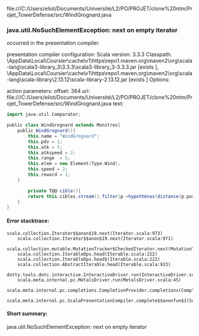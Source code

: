 file:///C:/Users/eliot/Documents/Université/L2/PO/PROJET/clone%20ntm/Projet_TowerDefense/src/WindGrognard.java
### java.util.NoSuchElementException: next on empty iterator

occurred in the presentation compiler.

presentation compiler configuration:
Scala version: 3.3.3
Classpath:
<HOME>\AppData\Local\Coursier\cache\v1\https\repo1.maven.org\maven2\org\scala-lang\scala3-library_3\3.3.3\scala3-library_3-3.3.3.jar [exists ], <HOME>\AppData\Local\Coursier\cache\v1\https\repo1.maven.org\maven2\org\scala-lang\scala-library\2.13.12\scala-library-2.13.12.jar [exists ]
Options:



action parameters:
offset: 364
uri: file:///C:/Users/eliot/Documents/Université/L2/PO/PROJET/clone%20ntm/Projet_TowerDefense/src/WindGrognard.java
text:
```scala
import java.util.Comparator;

public class WindGrognard extends Monstres{
    public WindGrognard(){
        this.name = "WindGrognard";
        this.pdv = 1;
        this.atk = 7;
        this.atkspeed = 2;
        this.range  = 5;
        this.elem = new Element(Type.Wind);
        this.speed = 2;
        this.reward = 1;
    }

        private T@@ cible(){
        return this.cibles.stream().filter(p->hypothénus(distance(p.position.getX(),this.position.getX()), distance(p.position.getY(),this.position.getY())) <= this.range).max(Comparator.comparingDouble(Monstres::getPdv)).orElse(null);
    }
}

```



#### Error stacktrace:

```
scala.collection.Iterator$$anon$19.next(Iterator.scala:973)
	scala.collection.Iterator$$anon$19.next(Iterator.scala:971)
	scala.collection.mutable.MutationTracker$CheckedIterator.next(MutationTracker.scala:76)
	scala.collection.IterableOps.head(Iterable.scala:222)
	scala.collection.IterableOps.head$(Iterable.scala:222)
	scala.collection.AbstractIterable.head(Iterable.scala:933)
	dotty.tools.dotc.interactive.InteractiveDriver.run(InteractiveDriver.scala:168)
	scala.meta.internal.pc.MetalsDriver.run(MetalsDriver.scala:45)
	scala.meta.internal.pc.completions.CompletionProvider.completions(CompletionProvider.scala:46)
	scala.meta.internal.pc.ScalaPresentationCompiler.complete$$anonfun$1(ScalaPresentationCompiler.scala:147)
```
#### Short summary: 

java.util.NoSuchElementException: next on empty iterator